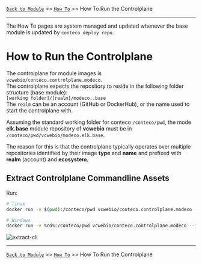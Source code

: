 [`Back to Module`](../README.md) >> [`How To`](../docs/HOW-TO.md) >> How To Run the Controlplane

-----
The How To pages are system managed and updated whenever the base module is updated by `conteco deploy repo`.

# How to Run the Controlplane

The controlplane for module images is `vcwebio/conteco.controlplane.modeco`.  
The controlplane expects the repository to reside in the following folder structure (base module):  
`[working folder]/[realm]/modeco..base`  
The `realm` can be an account (GitHub or DockerHub), or the name used to start the controlplane with.

Assuming the standard working folder for conteco `/conteco/pwd`, the mode __elk.base__ module repository of __vcwebio__  must be in `/conteco/pwd/vcwebio/modeco.elk.base`.

The reason for this is that the controlplane typically operates over multiple repositories identified by their image __type__ and __name__ and prefixed with __realm__ (account) and __ecosystem__.

## Extract Controlplane Commandline Assets

Run:

```bash
# linux
docker run -v $(pwd):/conteco/pwd vcwebio/conteco.controlplane.modeco --interactive extract-cli linux # optional: sudo

# Windows
docker run -v %cd%:/conteco/pwd vcwebio/conteco.controlplane.modeco --interactive extract-cli windows
```

![extract-cli](./extract-cli.PNG "extract-cli")

-----
[`Back to Module`](../README.md) >> [`How To`](../docs/HOW-TO.md) >> How To Run the Controlplane
